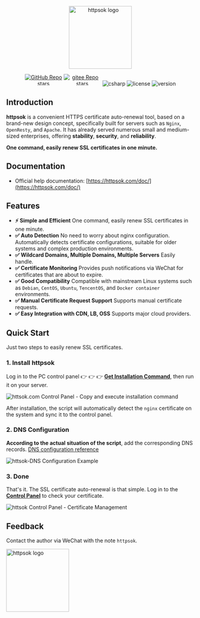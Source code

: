 <p align="center"><a href="https://httpsok.com/doc/" target="_blank"><img width="168" src="https://cdn.httpsok.com/doc/assets/httpsok-logo.png" alt="httpsok logo"></a></p>

<p align="center">
  <a href="https://github.com/httpsok/httpsok" class="link github-link" target="_blank"><img style="max-width: 100px; max-height: 30px;" alt="GitHub Repo stars" src="https://img.shields.io/github/stars/httpsok/httpsok?style=social"></a>
  <a href="https://gitee.com/httpsok/httpsok" class="link gitee-link" target="_blank"><img style="max-width: 100px; max-height: 30px;" alt="gitee Repo stars" src="https://gitee.com/httpsok/httpsok/badge/star.svg"></a>
  <img style="max-width: 100px; max-height: 30px;" alt="csharp" src="https://img.shields.io/badge/language-shell-brightgreen.svg">
  <img style="max-width: 100px; max-height: 30px;"alt="license" src="https://img.shields.io/badge/license-MIT-blue.svg">
  <img style="max-width: 100px; max-height: 30px;"alt="version" src="https://img.shields.io/badge/version-1.18.0-brightgreen">
</p>

## Introduction

**httpsok** is a convenient HTTPS certificate auto-renewal tool, based on a brand-new design concept, specifically built for servers such as `Nginx`, `OpenResty`, and `Apache`. It has already served numerous small and medium-sized enterprises, offering **stability**, **security**, and **reliability**.

**One command, easily renew SSL certificates in one minute.**

## Documentation

- Official help documentation: [https://httpsok.com/doc/](https://httpsok.com/doc/)

## Features

- **⚡️ Simple and Efficient** One command, easily renew SSL certificates in one minute.
- **✅ Auto Detection** No need to worry about nginx configuration. Automatically detects certificate configurations, suitable for older systems and complex production environments.
- **✅ Wildcard Domains, Multiple Domains, Multiple Servers** Easily handle.
- **✅ Certificate Monitoring** Provides push notifications via WeChat for certificates that are about to expire.
- **✅ Good Compatibility** Compatible with mainstream Linux systems such as `Debian`, `CentOS`, `Ubuntu`, `TencentOS`, and `Docker container` environments.
- **✅ Manual Certificate Request Support** Supports manual certificate requests.
- **✅ Easy Integration with CDN, LB, OSS** Supports major cloud providers.

## Quick Start

Just two steps to easily renew SSL certificates.

### 1. Install httpsok

Log in to the PC control panel 👉 👉 👉 **[Get Installation Command](https://httpsok.com/p/4c9n)**, then run it on your server.

![httsok.com Control Panel - Copy and execute installation command](https://cdn.httpsok.com/doc/assets/guide/image-20241124012814210.png)

After installation, the script will automatically detect the `nginx` certificate on the system and sync it to the control panel.

### 2. DNS Configuration

**According to the actual situation of the script**, add the corresponding DNS records. [DNS configuration reference](https://httpsok.com/doc/guide/dns.html)

![httsok-DNS Configuration Example](https://cdn.httpsok.com/doc/assets/guide/image-20240314024435126.png)

### 3. Done

That's it. The SSL certificate auto-renewal is that simple. Log in to the **[Control Panel](https://httpsok.com/?p=4c9n)** to check your certificate.

![httsok Control Panel - Certificate Management](https://cdn.httpsok.com/doc/assets/guide/image-20241029115047877.png)

## Feedback

Contact the author via WeChat with the note `httpsok`.

<img width="168" src="https://cdn.httpsok.com/doc/assets/qrcode.png" alt="httpsok logo">
